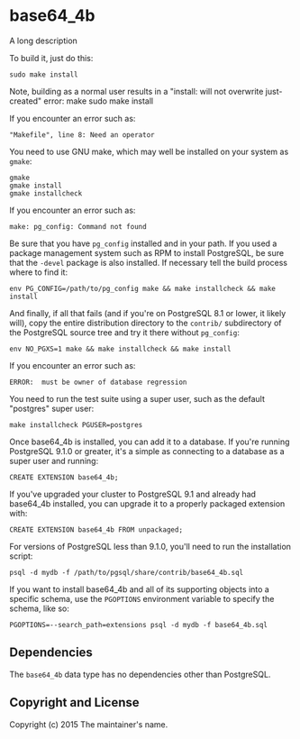 base64_4b
=======

A long description

To build it, just do this:

    sudo make install

Note, building as a normal user results in a "install: will not overwrite just-created" error:
    make
    sudo make install


If you encounter an error such as:

    "Makefile", line 8: Need an operator

You need to use GNU make, which may well be installed on your system as
`gmake`:

    gmake
    gmake install
    gmake installcheck

If you encounter an error such as:

    make: pg_config: Command not found

Be sure that you have `pg_config` installed and in your path. If you used a
package management system such as RPM to install PostgreSQL, be sure that the
`-devel` package is also installed. If necessary tell the build process where
to find it:

    env PG_CONFIG=/path/to/pg_config make && make installcheck && make install

And finally, if all that fails (and if you're on PostgreSQL 8.1 or lower, it
likely will), copy the entire distribution directory to the `contrib/`
subdirectory of the PostgreSQL source tree and try it there without
`pg_config`:

    env NO_PGXS=1 make && make installcheck && make install

If you encounter an error such as:

    ERROR:  must be owner of database regression

You need to run the test suite using a super user, such as the default
"postgres" super user:

    make installcheck PGUSER=postgres

Once base64_4b is installed, you can add it to a database. If you're running
PostgreSQL 9.1.0 or greater, it's a simple as connecting to a database as a
super user and running:

    CREATE EXTENSION base64_4b;

If you've upgraded your cluster to PostgreSQL 9.1 and already had base64_4b
installed, you can upgrade it to a properly packaged extension with:

    CREATE EXTENSION base64_4b FROM unpackaged;

For versions of PostgreSQL less than 9.1.0, you'll need to run the
installation script:

    psql -d mydb -f /path/to/pgsql/share/contrib/base64_4b.sql

If you want to install base64_4b and all of its supporting objects into a specific
schema, use the `PGOPTIONS` environment variable to specify the schema, like
so:

    PGOPTIONS=--search_path=extensions psql -d mydb -f base64_4b.sql

Dependencies
------------
The `base64_4b` data type has no dependencies other than PostgreSQL.

Copyright and License
---------------------

Copyright (c) 2015 The maintainer's name.

